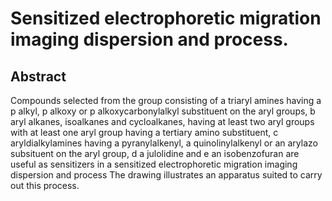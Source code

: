 # Sensitized electrophoretic migration imaging dispersion and process.

## Abstract
Compounds selected from the group consisting of a triaryl amines having a p alkyl, p alkoxy or p alkoxycarbonylalkyl substituent on the aryl groups, b aryl alkanes, isoalkanes and cycloalkanes, having at least two aryl groups with at least one aryl group having a tertiary amino substituent, c aryldialkylamines having a pyranylalkenyl, a quinolinylalkenyl or an arylazo subsituent on the aryl group, d a julolidine and e an isobenzofuran are useful as sensitizers in a sensitized electrophoretic migration imaging dispersion and process The drawing illustrates an apparatus suited to carry out this process.